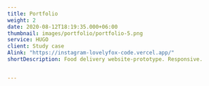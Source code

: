 ```yaml
---
title: Portfolio 
weight: 2
date: 2020-08-12T18:19:35.000+06:00
thumbnail: images/portfolio/portfolio-5.png
service: HUGO
client: Study case
Alink: "https://instagram-lovelyfox-code.vercel.app/"
shortDescription: Food delivery website-prototype. Responsive.


---
```

